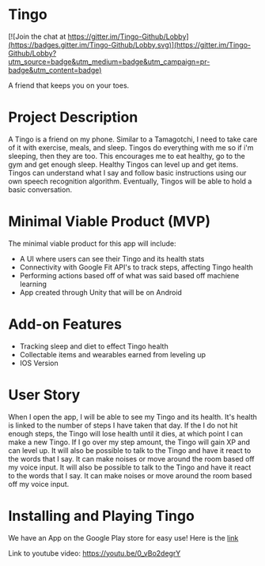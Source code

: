 # Tingo

[![Join the chat at https://gitter.im/Tingo-Github/Lobby](https://badges.gitter.im/Tingo-Github/Lobby.svg)](https://gitter.im/Tingo-Github/Lobby?utm_source=badge&utm_medium=badge&utm_campaign=pr-badge&utm_content=badge)

A friend that keeps you on your toes.

# Project Description
 A Tingo is a friend on my phone.  Similar to a Tamagotchi, I need to take care of it with exercise, meals, and sleep.  Tingos do everything with me so if i'm sleeping, then they are too.  This encourages me to eat healthy, go to the gym and get enough sleep.  Healthy Tingos can level up and get items.
 Tingos can understand what I say and follow basic instructions using our own speech recognition algorithm.  Eventually, Tingos will be able to hold a basic conversation.
# Minimal Viable Product (MVP)
 The minimal viable product for this app will include:
  - A UI where users can see their Tingo and its health stats
  - Connectivity with Google Fit API's to track steps, affecting Tingo health
  - Performing actions based off of what was said based off machiene learning
  - App created through Unity that will be on Android

# Add-on Features
 - Tracking sleep and diet to effect Tingo health
 - Collectable items and wearables earned from leveling up
 - IOS Version

 # User Story

When I open the app, I will be able to see my Tingo and its health.  It's health is linked to the number of steps I have taken that day.  If the I do not hit enough steps, the Tingo will lose health until it dies, at which point I can make a new Tingo.  If I go over my step amount, the Tingo will gain XP and can level up.
It will also be possible to talk to the Tingo and have it react to the words that I say.  It can make noises or move around the room based off my voice input.  It will also be possible to talk to the Tingo and have it react to the words that I say.  It can make noises or move around the room based off my voice input.


# Installing and Playing Tingo

We have an App on the Google Play store for easy use!
Here is the [link](https://play.google.com/store/apps/details?id=com.tingoapp)

Link to youtube video: https://youtu.be/0_vBo2degrY



